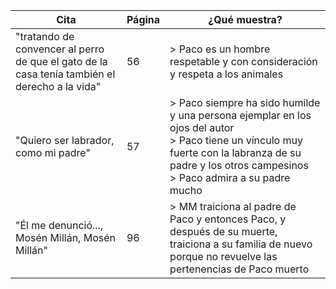 | Cita                                                                                          | Página | ¿Qué muestra?                                                                                                                                                                                            |
|-----------------------------------------------------------------------------------------------|--------|----------------------------------------------------------------------------------------------------------------------------------------------------------------------------------------------------------|
| "tratando de convencer al perro de que el gato de la casa tenía también el derecho a la vida" | 56     | > Paco es un hombre respetable y con consideración y respeta a los animales                                                                                                                                                       |
| "Quiero ser labrador, como mi padre"                                                          | 57     | > Paco siempre ha sido humilde y una persona ejemplar en los ojos del autor<br> > Paco tiene un vínculo muy fuerte con la labranza de su padre y los otros campesinos<br> > Paco admira a su padre mucho |
| "Él me denunció..., Mosén Millán, Mosén Millán"                                               | 96     | > MM traiciona al padre de Paco y entonces Paco, y después de su muerte, traiciona a su familia de nuevo porque no revuelve las pertenencias de Paco muerto                                              |
